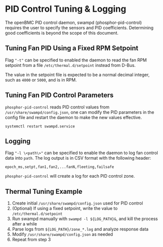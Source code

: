 # PID Control Tuning & Logging

The openBMC PID control daemon, swampd (phosphor-pid-control) requires the user
to specify the sensors and PID coefficients. Determining good coefficients is
beyond the scope of this document.

## Tuning Fan PID Using a Fixed RPM Setpoint

Flag `"-t"` can be specified to enabled the daemon to read the fan RPM setpoint
from a file `/etc/thermal.d/setpoint` instead from D-Bus.

The value in the setpoint file is expected to be a normal decimal integer, such
as `4000` or `5000`, and is in RPM.

## Tuning Fan PID Control Parameters

`phosphor-pid-control` reads PID control values from
`/usr/share/swampd/config.json`, one can modify the PID parameters in the config
file and restart the daemon to make the new values effective.

```
systemctl restart swampd.service
```

## Logging

Flag `"-l \<path\>"` can be specified to enable the daemon to log fan control
data into `path`. The log output is in CSV format with the following header:

```
epoch_ms,setpt,fan1,fan2,...fanN,fleeting,failsafe
```

`phosphor-pid-control` will create a log for each PID control zone.

## Thermal Tuning Example

1.  Create initial `/usr/share/swampd/config.json` used for PID control
2.  (Optional) If using a fixed setpoint, write the value to
    `/etc/thermal.d/setpoint`
3.  Run swampd manually with `swampd -l ${LOG_PATH}&`, and kill the process
    after a while
4.  Parse logs from `${LOG_PATH}/zone_*.log` and analyze response data
5.  Modify `/usr/share/swampd/config.json` as needed
6.  Repeat from step 3
